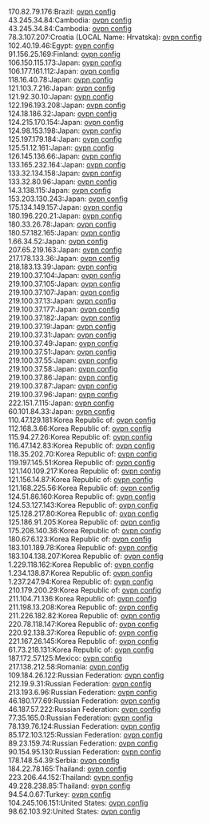 170.82.79.176:Brazil: [ovpn config](vpn/170_82_79_176.ovpn)  
43.245.34.84:Cambodia: [ovpn config](vpn/43_245_34_84.ovpn)  
43.245.34.84:Cambodia: [ovpn config](vpn/43_245_34_84.ovpn)  
78.3.107.207:Croatia (LOCAL Name: Hrvatska): [ovpn config](vpn/78_3_107_207.ovpn)  
102.40.19.46:Egypt: [ovpn config](vpn/102_40_19_46.ovpn)  
91.156.25.169:Finland: [ovpn config](vpn/91_156_25_169.ovpn)  
106.150.115.173:Japan: [ovpn config](vpn/106_150_115_173.ovpn)  
106.177.161.112:Japan: [ovpn config](vpn/106_177_161_112.ovpn)  
118.16.40.78:Japan: [ovpn config](vpn/118_16_40_78.ovpn)  
121.103.7.216:Japan: [ovpn config](vpn/121_103_7_216.ovpn)  
121.92.30.10:Japan: [ovpn config](vpn/121_92_30_10.ovpn)  
122.196.193.208:Japan: [ovpn config](vpn/122_196_193_208.ovpn)  
124.18.186.32:Japan: [ovpn config](vpn/124_18_186_32.ovpn)  
124.215.170.154:Japan: [ovpn config](vpn/124_215_170_154.ovpn)  
124.98.153.198:Japan: [ovpn config](vpn/124_98_153_198.ovpn)  
125.197.179.184:Japan: [ovpn config](vpn/125_197_179_184.ovpn)  
125.51.12.161:Japan: [ovpn config](vpn/125_51_12_161.ovpn)  
126.145.136.66:Japan: [ovpn config](vpn/126_145_136_66.ovpn)  
133.165.232.164:Japan: [ovpn config](vpn/133_165_232_164.ovpn)  
133.32.134.158:Japan: [ovpn config](vpn/133_32_134_158.ovpn)  
133.32.80.96:Japan: [ovpn config](vpn/133_32_80_96.ovpn)  
14.3.138.115:Japan: [ovpn config](vpn/14_3_138_115.ovpn)  
153.203.130.243:Japan: [ovpn config](vpn/153_203_130_243.ovpn)  
175.134.149.157:Japan: [ovpn config](vpn/175_134_149_157.ovpn)  
180.196.220.21:Japan: [ovpn config](vpn/180_196_220_21.ovpn)  
180.33.26.78:Japan: [ovpn config](vpn/180_33_26_78.ovpn)  
180.57.182.165:Japan: [ovpn config](vpn/180_57_182_165.ovpn)  
1.66.34.52:Japan: [ovpn config](vpn/1_66_34_52.ovpn)  
207.65.219.163:Japan: [ovpn config](vpn/207_65_219_163.ovpn)  
217.178.133.36:Japan: [ovpn config](vpn/217_178_133_36.ovpn)  
218.183.13.39:Japan: [ovpn config](vpn/218_183_13_39.ovpn)  
219.100.37.104:Japan: [ovpn config](vpn/219_100_37_104.ovpn)  
219.100.37.105:Japan: [ovpn config](vpn/219_100_37_105.ovpn)  
219.100.37.107:Japan: [ovpn config](vpn/219_100_37_107.ovpn)  
219.100.37.13:Japan: [ovpn config](vpn/219_100_37_13.ovpn)  
219.100.37.177:Japan: [ovpn config](vpn/219_100_37_177.ovpn)  
219.100.37.182:Japan: [ovpn config](vpn/219_100_37_182.ovpn)  
219.100.37.19:Japan: [ovpn config](vpn/219_100_37_19.ovpn)  
219.100.37.31:Japan: [ovpn config](vpn/219_100_37_31.ovpn)  
219.100.37.49:Japan: [ovpn config](vpn/219_100_37_49.ovpn)  
219.100.37.51:Japan: [ovpn config](vpn/219_100_37_51.ovpn)  
219.100.37.55:Japan: [ovpn config](vpn/219_100_37_55.ovpn)  
219.100.37.58:Japan: [ovpn config](vpn/219_100_37_58.ovpn)  
219.100.37.86:Japan: [ovpn config](vpn/219_100_37_86.ovpn)  
219.100.37.87:Japan: [ovpn config](vpn/219_100_37_87.ovpn)  
219.100.37.96:Japan: [ovpn config](vpn/219_100_37_96.ovpn)  
222.151.7.115:Japan: [ovpn config](vpn/222_151_7_115.ovpn)  
60.101.84.33:Japan: [ovpn config](vpn/60_101_84_33.ovpn)  
110.47.129.181:Korea Republic of: [ovpn config](vpn/110_47_129_181.ovpn)  
112.168.3.66:Korea Republic of: [ovpn config](vpn/112_168_3_66.ovpn)  
115.94.27.26:Korea Republic of: [ovpn config](vpn/115_94_27_26.ovpn)  
116.47.142.83:Korea Republic of: [ovpn config](vpn/116_47_142_83.ovpn)  
118.35.202.70:Korea Republic of: [ovpn config](vpn/118_35_202_70.ovpn)  
119.197.145.51:Korea Republic of: [ovpn config](vpn/119_197_145_51.ovpn)  
121.140.109.217:Korea Republic of: [ovpn config](vpn/121_140_109_217.ovpn)  
121.156.14.87:Korea Republic of: [ovpn config](vpn/121_156_14_87.ovpn)  
121.168.225.56:Korea Republic of: [ovpn config](vpn/121_168_225_56.ovpn)  
124.51.86.160:Korea Republic of: [ovpn config](vpn/124_51_86_160.ovpn)  
124.53.127.143:Korea Republic of: [ovpn config](vpn/124_53_127_143.ovpn)  
125.128.217.80:Korea Republic of: [ovpn config](vpn/125_128_217_80.ovpn)  
125.186.91.205:Korea Republic of: [ovpn config](vpn/125_186_91_205.ovpn)  
175.208.140.36:Korea Republic of: [ovpn config](vpn/175_208_140_36.ovpn)  
180.67.6.123:Korea Republic of: [ovpn config](vpn/180_67_6_123.ovpn)  
183.101.189.78:Korea Republic of: [ovpn config](vpn/183_101_189_78.ovpn)  
183.104.138.207:Korea Republic of: [ovpn config](vpn/183_104_138_207.ovpn)  
1.229.118.162:Korea Republic of: [ovpn config](vpn/1_229_118_162.ovpn)  
1.234.138.87:Korea Republic of: [ovpn config](vpn/1_234_138_87.ovpn)  
1.237.247.94:Korea Republic of: [ovpn config](vpn/1_237_247_94.ovpn)  
210.179.200.29:Korea Republic of: [ovpn config](vpn/210_179_200_29.ovpn)  
211.104.71.136:Korea Republic of: [ovpn config](vpn/211_104_71_136.ovpn)  
211.198.13.208:Korea Republic of: [ovpn config](vpn/211_198_13_208.ovpn)  
211.226.182.82:Korea Republic of: [ovpn config](vpn/211_226_182_82.ovpn)  
220.78.118.147:Korea Republic of: [ovpn config](vpn/220_78_118_147.ovpn)  
220.92.138.37:Korea Republic of: [ovpn config](vpn/220_92_138_37.ovpn)  
221.167.26.145:Korea Republic of: [ovpn config](vpn/221_167_26_145.ovpn)  
61.73.218.131:Korea Republic of: [ovpn config](vpn/61_73_218_131.ovpn)  
187.172.57.125:Mexico: [ovpn config](vpn/187_172_57_125.ovpn)  
217.138.212.58:Romania: [ovpn config](vpn/217_138_212_58.ovpn)  
109.184.26.122:Russian Federation: [ovpn config](vpn/109_184_26_122.ovpn)  
212.19.9.31:Russian Federation: [ovpn config](vpn/212_19_9_31.ovpn)  
213.193.6.96:Russian Federation: [ovpn config](vpn/213_193_6_96.ovpn)  
46.180.177.69:Russian Federation: [ovpn config](vpn/46_180_177_69.ovpn)  
46.187.57.222:Russian Federation: [ovpn config](vpn/46_187_57_222.ovpn)  
77.35.165.0:Russian Federation: [ovpn config](vpn/77_35_165_0.ovpn)  
78.139.76.124:Russian Federation: [ovpn config](vpn/78_139_76_124.ovpn)  
85.172.103.125:Russian Federation: [ovpn config](vpn/85_172_103_125.ovpn)  
89.23.159.74:Russian Federation: [ovpn config](vpn/89_23_159_74.ovpn)  
90.154.95.130:Russian Federation: [ovpn config](vpn/90_154_95_130.ovpn)  
178.148.54.39:Serbia: [ovpn config](vpn/178_148_54_39.ovpn)  
184.22.78.165:Thailand: [ovpn config](vpn/184_22_78_165.ovpn)  
223.206.44.152:Thailand: [ovpn config](vpn/223_206_44_152.ovpn)  
49.228.238.85:Thailand: [ovpn config](vpn/49_228_238_85.ovpn)  
94.54.0.67:Turkey: [ovpn config](vpn/94_54_0_67.ovpn)  
104.245.106.151:United States: [ovpn config](vpn/104_245_106_151.ovpn)  
98.62.103.92:United States: [ovpn config](vpn/98_62_103_92.ovpn)  
